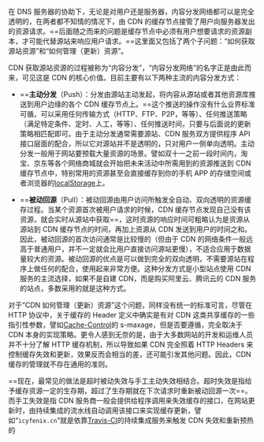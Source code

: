 在 DNS 服务器的协助下，无论是对用户还是服务器，内容分发网络都可以是完全透明的，在两者都不知情的情况下，由 CDN 的缓存节点接管了用户向服务器发出的资源请求。==后面随之而来的问题是缓存节点中必须有用户想要请求的资源副本，才可能代替源站来响应用户请求。==这里面又包括了两个子问题：“如何获取源站资源”和“如何管理（更新）资源”。

CDN 获取源站资源的过程被称为“内容分发”，“内容分发网络”的名字正是由此而来，可见这是 CDN 的核心价值。目前主要有以下两种主流的内容分发方式：

- ==**主动分发**（Push）：分发由源站主动发起，将内容从源站或者其他资源库推送到用户边缘的各个 CDN 缓存节点上。==这个推送的操作没有什么业界标准可循，可以采用任何传输方式（HTTP、FTP、P2P，等等）、任何推送策略（满足特定条件、定时、人工，等等）、任何推送时间，只要与后面说的更新策略相匹配即可。由于主动分发通常需要源站、CDN 服务双方提供程序 API 接口层面的配合，所以它对源站并不是透明的，只对用户一侧单向透明。主动分发一般用于网站要预载大量资源的场景。譬如双十一之前一段时间内，淘宝、京东等各个网络商城就会开始把未来活动中所需用到的资源推送到 CDN 缓存节点中，特别常用的资源甚至会直接缓存到你的手机 APP 的存储空间或者浏览器的[localStorage](https://en.wikipedia.org/wiki/Web_storage#localStorage)上。

- ==**被动回源**（Pull）：被动回源由用户访问所触发全自动、双向透明的资源缓存过程。当某个资源首次被用户请求的时候，CDN 缓存节点发现自己没有该资源，就会实时从源站中获取==，这时资源的响应时间可粗略认为是资源从源站到 CDN 缓存节点的时间，再加上资源从 CDN 发送到用户的时间之和。因此，被动回源的首次访问通常是比较慢的（但由于 CDN 的网络条件一般远高于普通用户，并不一定就会比用户直接访问源站更慢），不适合应用于数据量较大的资源。被动回源的优点是可以做到完全的双向透明，不需要源站在程序上做任何的配合，使用起来非常方便。这种分发方式是小型站点使用 CDN 服务的主流选择，如果不是自建 CDN，而是购买阿里云、腾讯云的 CDN 服务的站点，多数采用的就是这种方式。

对于“CDN 如何管理（更新）资源”这个问题，同样没有统一的标准可言，尽管在 HTTP 协议中，关于缓存的 Header 定义中确实是有对 CDN 这类共享缓存的一些指引性参数，譬如[Cache-Control](https://icyfenix.cn/architect-perspective/general-architecture/diversion-system/client-cache.html#%E5%BC%BA%E5%88%B6%E7%BC%93%E5%AD%98)的 s-maxage，但是否要遵循，完全取决于 CDN 本身的实现策略。更令人感到无奈的是，由于大多数网站的开发和运维人员并不十分了解 HTTP 缓存机制，所以导致如果 CDN 完全照着 HTTP Headers 来控制缓存失效和更新，效果反而会相当的差，还可能引发其他问题。因此，CDN 缓存的管理就不存在通用的准则。

==现在，最常见的做法是超时被动失效与手工主动失效相结合。超时失效是指给予缓存资源一定的生存期，超过了生存期就在下次请求时重新被动回源一次==。而手工失效是指 CDN 服务商一般会提供给程序调用来失效缓存的接口，在网站更新时，由持续集成的流水线自动调用该接口来实现缓存更新，譬如“`icyfenix.cn`”就是依靠[Travis-CI](https://travis-ci.com/)的持续集成服务来触发 CDN 失效和重新预热的